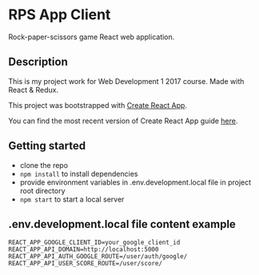# RPS App Client

Rock-paper-scissors game React web application.

## Description

This is my project work for Web Development 1 2017 course. Made with React & Redux.

This project was bootstrapped with [Create React App](https://github.com/facebookincubator/create-react-app).

You can find the most recent version of Create React App guide [here](https://github.com/facebookincubator/create-react-app/blob/master/packages/react-scripts/template/README.md).

## Getting started

- clone the repo
- `npm install` to install dependencies
- provide environment variables in .env.development.local file in project root directory
- `npm start` to start a local server

## .env.development.local file content example

```
REACT_APP_GOOGLE_CLIENT_ID=your_google_client_id
REACT_APP_API_DOMAIN=http://localhost:5000
REACT_APP_API_AUTH_GOOGLE_ROUTE=/user/auth/google/
REACT_APP_API_USER_SCORE_ROUTE=/user/score/
```
